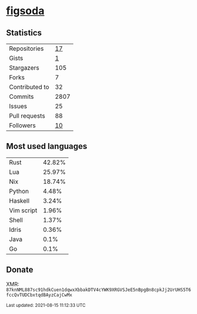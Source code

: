 
# [figsoda](https://github.com/figsoda)


## Statistics

<table>
  <tr>
    <td>Repositories</td>
    <td><a href="https://github.com/figsoda?tab=repositories">
      17
    </a></td>
  </tr>
  <tr>
    <td>Gists</td>
    <td><a href="https://gist.github.com/figsoda">
      1
    </a></td>
  </tr>
  <tr>
    <td>Stargazers</td>
    <td>105</td>
  </tr>
  <tr>
    <td>Forks</td>
    <td>7</td>
  </tr>
  <tr>
    <td>Contributed to</td>
    <td>32</td>
  </tr>
  <tr>
    <td>Commits</td>
    <td>2807</td>
  </tr>
  <tr>
    <td>Issues</td>
    <td>25</td>
  </tr>
  <tr>
    <td>Pull requests</td>
    <td>88</td>
  </tr>
  <tr>
    <td>Followers</td>
    <td><a href="https://github.com/figsoda?tab=followers">
      10
    </a></td>
  </tr>
</table>


## Most used languages

<table>
<tr><td>Rust</td><td>42.82%</td></tr><tr><td>Lua</td><td>25.97%</td></tr><tr><td>Nix</td><td>18.74%</td></tr><tr><td>Python</td><td>4.48%</td></tr><tr><td>Haskell</td><td>3.24%</td></tr><tr><td>Vim script</td><td>1.96%</td></tr><tr><td>Shell</td><td>1.37%</td></tr><tr><td>Idris</td><td>0.36%</td></tr><tr><td>Java</td><td>0.1%</td></tr><tr><td>Go</td><td>0.1%</td></tr>
</table>


## Donate

XMR: `87knNML887sc91hdkCuen1dqwxXbbakDTV4cYWK9XRGVSJeE5nBpgBn8cpkJj2UrUHS5T6fccQvTUDCbxtqdBAyzCajCwMx`


<sub>Last updated: 2021-08-15 11:12:33 UTC</sub>
